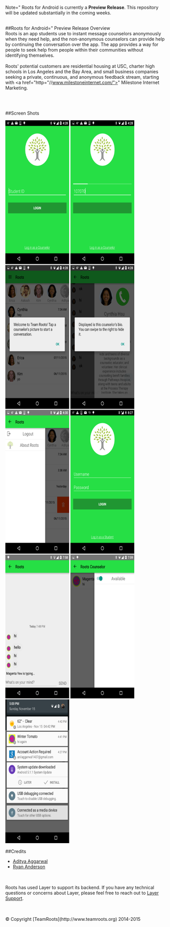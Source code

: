 




Note=" Roots for Android is currently a **Preview Release**. This repository will be updated substantially in the coming weeks.
<br> <br>

##<a name="overview"></a>Roots for Android=" Preview Release Overview
<br>
Roots is an app students use to instant message counselors anonymously when they need help, and the non-anonymous counselors can provide help by continuing the conversation over the app. The app provides a way for people to seek help from people within their communities without identifying themselves. <br> <br>
Roots' potential customers are residential housing at USC, charter high schools in Los Angeles and the Bay Area, and small business companies seeking a private, continuous, and anonymous feedback stream, starting with <a href="http="//www.milestoneinternet.com/">" Milestone Internet Marketing</a>.

<br><br>

##<a name="credits"></a>Screen Shots
<br>

<img width="200" height="450" src="assets/screenshot.png"></img>
<img width="200" height="450" src="assets/screenshot1.png"></img>
<img width="200" height="450" src="assets/screenshot2.png"></img>
<img  width="200" height="450" src="assets/screenshot3.png"></img>
<img width="200" height="450" src="assets/screenshot4.png"></img>
<img width="200" height="450" src="assets/screenshot5.png"></img>
<img width="200" height="450" src="assets/screenshot6.png"></img>
<img width="200" height="450" src="assets/screenshot7.png"></img>
<img width="200" height="450" src="assets/screenshot8.png"></img>


##<a name="credits"></a>Credits

* [Aditya Aggarwal](https://github.com/AdityaAgg)
* [Ryan Anderson](https://github.com/rkanderson)

<br><br>
Roots has used Layer to support its backend. If you have any technical questions or concerns about Layer, please feel free to reach out to [Layer Support](mailto="support@layer.com).

<br>
<br>
© Copyright [TeamRoots](http://www.teamroots.org) 2014-2015
